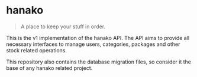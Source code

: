 # hanako

> A place to keep your stuff in order. 

This is the v1 implementation of the hanako API. The API aims to provide all necessary interfaces to manage users, categories, packages and other stock related operations.

This repository also contains the database migration files, so consider it the base of any hanako related project.
